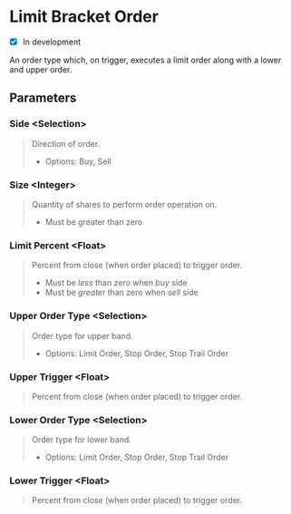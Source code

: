 # Limit Bracket Order

- [x] In development

An order type which, on trigger, executes a limit order along with a lower and upper order.

## Parameters

### Side \<Selection>
> Direction of order.
>
> * Options: Buy, Sell

### Size \<Integer>
> Quantity of shares to perform order operation on.
>
> * Must be greater than zero

### Limit Percent \<Float>
> Percent from close (when order placed) to trigger order.
> 
> * Must be _less_ than zero when _buy_ side
> * Must be _greater_ than zero when _sell_ side

### Upper Order Type \<Selection>
> Order type for upper band.
>
> * Options: Limit Order, Stop Order, Stop Trail Order

### Upper Trigger \<Float>
> Percent from close (when order placed) to trigger order.

### Lower Order Type \<Selection>
> Order type for lower band.
>
> * Options: Limit Order, Stop Order, Stop Trail Order

### Lower Trigger \<Float>
> Percent from close (when order placed) to trigger order.